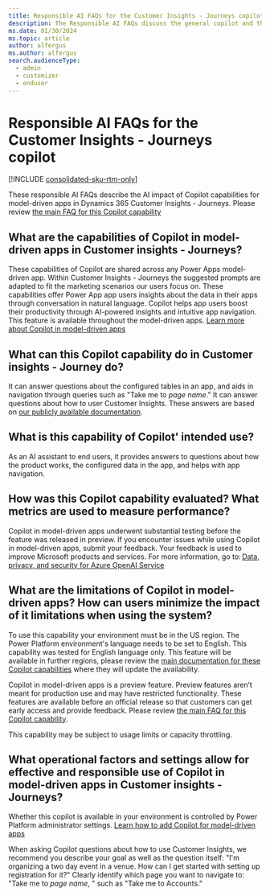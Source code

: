 ```yaml
---
title: Responsible AI FAQs for the Customer Insights - Journeys copilot
description: The Responsible AI FAQs discuss the general copilot and the key considerations for making use of this technology responsibly.
ms.date: 01/30/2024
ms.topic: article
author: alfergus
ms.author: alfergus
search.audienceType: 
  - admin
  - customizer
  - enduser
---
```


# Responsible AI FAQs for the Customer Insights - Journeys copilot

[!INCLUDE [consolidated-sku-rtm-only](./includes/consolidated-sku-rtm-only.md)]

These responsible AI FAQs describe the AI impact of Copilot capabilities for model-driven apps in Dynamics 365 Customer Insights - Journeys. Please review [the main FAQ for this Copilot capability](power-apps/maker/common/faqs-copilot-model-driven-app)

## What are the capabilities of Copilot in model-driven apps in Customer insights - Journeys?

These capabilities of Copilot are shared across any Power Apps model-driven app. Within Customer Insights - Journeys the suggested prompts are adapted to fit the marketing scenarios our users focus on. These capabilities offer Power App app users insights about the data in their apps through conversation in natural language. Copilot helps app users boost their productivity through AI-powered insights and intuitive app navigation. This feature is available throughout the model-driven apps.
[Learn more about Copilot in model-driven apps](/power-apps/maker/common/faqs-copilot-model-driven-app)

## What can this Copilot capability do in Customer insights - Journey do?
It can answer questions about the configured tables in an app, and aids in navigation through queries such as "Take me to _page name_."
It can answer questions about how to user Customer Insights. These answers are based on [our publicly available documentation](/dynamics365/customer-insights/journeys/). 

## What is this capability of Copilot' intended use?

As an AI assistant to end users, it provides answers to questions about how the product works, the configured data in the app, and helps with app navigation.

## How was this Copilot capability evaluated? What metrics are used to measure performance?

Copilot in model-driven apps underwent substantial testing before the feature was released in preview. If you encounter issues while using Copilot in model-driven apps, submit your feedback. Your feedback is used to improve Microsoft products and services. For more information, go to: [Data, privacy, and security for Azure OpenAI Service](/legal/cognitive-services/openai/data-privacy)

## What are the limitations of Copilot in model-driven apps? How can users minimize the impact of it limitations when using the system?

To use this capability your environment must be in the US region. The Power Platform environment's language needs to be set to English. This capability was tested for English language only. This feature will be available in further regions, please review the [main documentation for these Copilot capabilities](/power-apps/maker/common/faqs-copilot-model-driven-app) where they will update the availability. 

Copilot in model-driven apps is a preview feature. Preview features aren’t meant for production use and may have restricted functionality. These features are available before an official release so that customers can get early access and provide feedback. Please review [the main FAQ for this Copilot capability](power-apps/maker/common/faqs-copilot-model-driven-app).

This capability may be subject to usage limits or capacity throttling.

## What operational factors and settings allow for effective and responsible use of Copilot in model-driven apps in Customer insights - Journeys?

Whether this copilot is available in your environment is controlled by Power Platform administrator settings. [Learn how to add Copilot for model-driven apps](/power-apps/maker/model-driven-apps/add-ai-copilot)

When asking Copilot questions about how to use Customer Insights, we recommend you describe your goal as well as the question itself: "I'm organizing a two day event in a venue. How can I get started with setting up registration for it?"
Clearly identify which page you want to navigate to: "Take me to _page name_, " such as "Take me to Accounts."
